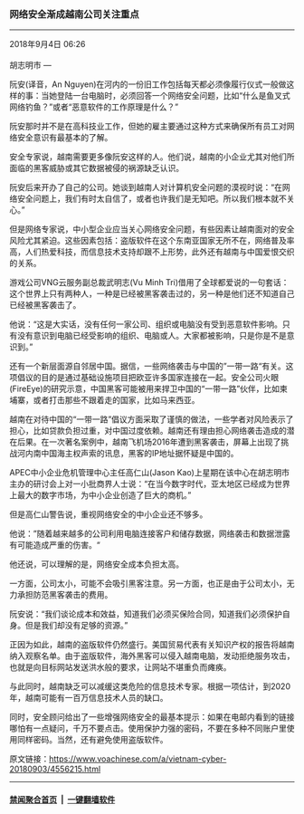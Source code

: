 ### 网络安全渐成越南公司关注重点
------------------------

<div class="published">
 <span class="date" title="中国时间">
  <time datetime="2018-09-04T06:26:14+07:59">
   2018年9月4日 06:26
  </time>
 </span>
</div>
<br/>
<div class="wsw">
 <span class="dateline">
  胡志明市 —
 </span>
 <p>
  阮安(译音，An Nguyen)在河内的一份旧工作包括每天都必须像履行仪式一般做这样的事：当她登陆一台电脑时，必须回答一个网络安全问题，比如“什么是鱼叉式网络钓鱼？”或者“恶意软件的工作原理是什么？”
 </p>
 <p>
  阮安那时并不是在高科技业工作，但她的雇主要通过这种方式来确保所有员工对网络安全意识有最基本的了解。
 </p>
 <p>
  安全专家说，越南需要更多像阮安这样的人。他们说，越南的小企业尤其对他们所面临的黑客威胁或其它数据被侵的祸源缺乏认识。
 </p>
 <p>
  阮安后来开办了自己的公司。她谈到越南人对计算机安全问题的漠视时说：“在网络安全问题上，我们有时太自信了，或者也许我们是无知吧。所以我们根本就不关心。”
 </p>
 <p>
  但是网络专家说，中小型企业应当关心网络安全问题，有些因素让越南面对的安全风险尤其紧迫。这些因素包括：盗版软件在这个东南亚国家无所不在，网络普及率高，人们热爱科技，而信息技术支持却跟不上形势，此外还有越南与中国爱恨交织的关系。
 </p>
 <p>
  游戏公司VNG云服务副总裁武明志(Vu Minh Tri)借用了全球都爱说的一句套话：这个世界上只有两种人，一种是已经被黑客袭击过的，另一种是他们还不知道自己已经被黑客袭击了。
 </p>
 <p>
  他说：“这是大实话，没有任何一家公司、组织或电脑没有受到恶意软件影响。只有没有意识到电脑已经受影响的组织、电脑或人。大家都被影响，只是你是不是意识到。”
 </p>
 <p>
  还有一个新层面源自邻居中国。据信，一些网络袭击与中国的”一带一路“有关。这项倡议的目的是通过基础设施项目把欧亚许多国家连接在一起。安全公司火眼(FireEye)的研究示意，中国黑客可能被用来捍卫中国的“一带一路”伙伴，比如柬埔寨，或者打击那些不跟着走的国家，比如马来西亚。
 </p>
 <p>
  越南在对待中国的“一带一路”倡议方面采取了谨慎的做法，一些学者对风险表示了担心，比如贷款负担过重，对中国过度依赖。越南还有理由担心网络袭击造成的潜在后果。在一次著名案例中，越南飞机场2016年遭到黑客袭击，屏幕上出现了挑战河内南中国海主权声索的讯息，黑客的IP地址据怀疑是中国的。
 </p>
 <p>
  APEC中小企业危机管理中心主任高仁山(Jason Kao)上星期在该中心在胡志明市主办的研讨会上对一小批商界人士说：“在当今数字时代，亚太地区已经成为世界上最大的数字市场，为中小企业创造了巨大的商机。”
 </p>
 <p>
  但是高仁山警告说，重视网络安全的中小企业还不够多。
 </p>
 <p>
  他说：”随着越来越多的公司利用电脑连接客户和储存数据，网络袭击和数据泄露有可能造成严重的伤害。“
 </p>
 <p>
  他还说，可以理解的是，网络安全成本负担太高。
 </p>
 <p>
  一方面，公司太小，可能不会吸引黑客注意。另一方面，也正是由于公司太小，无力承担防范黑客袭击的费用。
 </p>
 <p>
  阮安说：“我们谈论成本和效益，知道我们必须买保险合同，知道我们必须保护自身。但是我们却没有足够的资源。”
 </p>
 <p>
  正因为如此，越南的盗版软件仍然盛行。美国贸易代表有关知识产权的报告将越南纳入观察名单。由于盗版软件，海外黑客可以侵入越南电脑，发动拒绝服务攻击，也就是向目标网站发送洪水般的要求，让网站不堪重负而瘫痪。
 </p>
 <p>
  与此同时，越南缺乏可以减缓这类危险的信息技术专家。根据一项估计，到2020年，越南可能有一百万信息技术人员的缺口。
 </p>
 <p>
  同时，安全顾问给出了一些增强网络安全的最基本提示：如果在电邮内看到的链接哪怕有一点疑问，千万不要点击。使用保护力强的密码，不要在多种不同账户里使用同样密码。当然，还有避免使用盗版软件。
 </p>
 <p>
 </p>
</div>

原文链接：https://www.voachinese.com/a/vietnam-cyber-20180903/4556215.html


------------------------
#### [禁闻聚合首页](https://github.com/gfw-breaker/banned-news/blob/master/README.md) &nbsp;|&nbsp;  [一键翻墙软件](https://github.com/gfw-breaker/nogfw/blob/master/README.md)